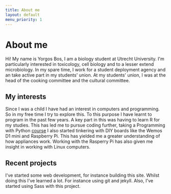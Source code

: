 ```yaml
---
title: About me
layout: default
menu_priority: 1
---
```


# About me

Hi! My name is Yorgos Bos, I am a biology student at Utrecht University. I'm particularly interested in toxicology, cell biology and to a lesser extend microbiology. In my spare time, I work for a student deployment agency and an take active part in my students' union. At my students' union, I was at the head of the cooking committee and the cultural committee. 

## My interests
Since I was a child I have had an interest in computers and programming. So in my free time I try to explore this. To this purpose I have learnt to program in the past few years. A key part in this was having to learn R for my studies. This has led me to pursue coding further, taking a Programming with Python [course][1] I also started tinkering with DIY boards like the Wemos D1 mini and Raspberry Pi. This has yielded me a greater understanding of how appliances work. Working with the Rasperry Pi has also given me insight in working with Linux computers.

## Recent projects
I've started some web development, for instance building this site. Whilst doing this I've learned a lot. For instance using git and jekyll. Also, I've started using Sass with this project.

[1]: https://osiris.uu.nl/osiris_student_uuprd/SetTaal.do?taal=en&bronUrl=/osiris_student_uuprd/OnderwijsCatalogusToonCursus.do&event=setTaal&requestToken=0355b63cb7a23711c8ed8aab07ca72a2d949fcc1